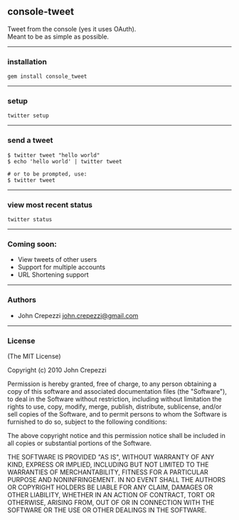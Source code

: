 ## console-tweet

Tweet from the console (yes it uses OAuth).  
Meant to be as simple as possible.

---

### installation

    gem install console_tweet

---

### setup

    twitter setup

---

### send a tweet
 
    $ twitter tweet "hello world"
    $ echo 'hello world' | twitter tweet
    
    # or to be prompted, use:
    $ twitter tweet

---

### view most recent status

    twitter status

---

### Coming soon:

* View tweets of other users
* Support for multiple accounts
* URL Shortening support

---

### Authors

* John Crepezzi <john.crepezzi@gmail.com>

---

### License

(The MIT License)

Copyright (c) 2010 John Crepezzi

Permission is hereby granted, free of charge, to any person obtaining a copy of this software and associated documentation files (the "Software"), to deal in the Software without restriction, including without limitation the rights to use, copy, modify, merge, publish, distribute, sublicense, and/or sell copies of the Software, and to permit persons to whom the Software is furnished to do so, subject to the following conditions:

The above copyright notice and this permission notice shall be included in all copies or substantial portions of the Software.

THE SOFTWARE IS PROVIDED "AS IS", WITHOUT WARRANTY OF ANY KIND, EXPRESS OR IMPLIED, INCLUDING BUT NOT LIMITED TO THE WARRANTIES OF MERCHANTABILITY, FITNESS FOR A PARTICULAR PURPOSE AND NONINFRINGEMENT. IN NO EVENT SHALL THE AUTHORS OR COPYRIGHT HOLDERS BE LIABLE FOR ANY CLAIM, DAMAGES OR OTHER LIABILITY, WHETHER IN AN ACTION OF CONTRACT, TORT OR OTHERWISE, ARISING FROM, OUT OF OR IN CONNECTION WITH THE SOFTWARE OR THE USE OR OTHER DEALINGS IN THE SOFTWARE.
